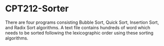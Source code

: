 # CPT212-Sorter

There are four programs consisting Bubble Sort, Quick Sort, Insertion Sort, and Radix Sort algorithms. A text file contains hundreds of word which needs to be sorted following the lexicographic order using these sorting algorithms.

